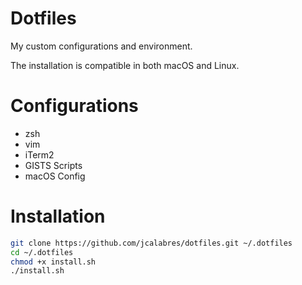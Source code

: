 # Dotfiles 

My custom configurations and environment.

The installation is compatible in both macOS and Linux.

# Configurations

* zsh
* vim
* iTerm2 
* GISTS Scripts
* macOS Config

# Installation

```bash
git clone https://github.com/jcalabres/dotfiles.git ~/.dotfiles
cd ~/.dotfiles 
chmod +x install.sh
./install.sh
```
